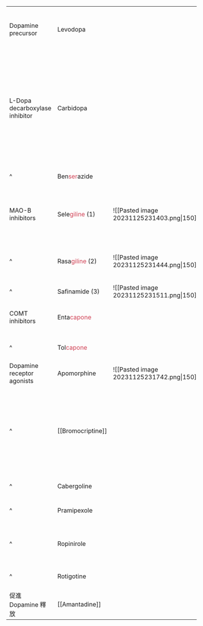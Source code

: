
|                                |                                                   |                                           |                                                                                                                          |                          |
| ------------------------------ | ------------------------------------------------- | ----------------------------------------- | ------------------------------------------------------------------------------------------------------------------------ | ------------------------ |
| Dopamine precursor             | Levodopa                                          |                                           | 口服<br>容易發生 on-off phenomenon<br>Vitamin B6 加速 Levodopa 代謝                                                      |                          |
| L-Dopa decarboxylase inhibitor | Carbidopa                                         |                                           | Hydrazine + methyl<br>不通過BBB                                                                                          | 與鐵鹽並用降低生體可用率 |
| ^                              | Ben<span style="color:#d04255">ser</span>azide    |                                           | <span style="color:#d04255">Serine</span> + hydrazine<br>prodrug                                                         |                          |
| MAO-B inhibitors               | Sele<span style="color:#d04255">giline</span> (1) | ![[Pasted image 20231125231403.png\|150]] | tertiary amine + 2-phenyl propyl<br>不可逆<br>具活性代謝物 N-desmethyl selegiline                                        |                          |
| ^                              | Rasa<span style="color:#d04255">giline</span> (2) | ![[Pasted image 20231125231444.png\|150]] | secondary amine + propargyl indane<br>不可逆<br>被CYP1A4 代謝<br>                                                        |                          |
| ^                              | Safinamide (3)                                    | ![[Pasted image 20231125231511.png\|150]] | 可逆                                                                                                                     |                          |
| COMT inhibitors                | Enta<span style="color:#d04255">capone</span>     |                                           | alkene + tertiary amine + nitrile + nitro catechol<br>不能不能單獨使用                                                   |                          |
| ^                              | Tol<span style="color:#d04255">capone  </span>    |                                           | Ketone 連著 benzene + nitrol catechol                                                                                    |                          |
| Dopamine receptor agonists     | Apomorphine                                       | ![[Pasted image 20231125231742.png\|150]]                                          | 造成嘔吐                                                                                                                 |                          |
| ^                              | [[Bromocriptine]]                                 |                                           | proline<br>可減少泌乳激素分泌，治療高泌乳素血症(prolactinemia)，也被當作孕婦的退奶針<br>前驅物: Tryptophan<br>無心臟毒性 |                          |
| ^                              | Cabergoline                                       |                                           | bromocriptine 類似物                                                                                                     |                          |
| ^                              | Pramipexole                                       |                                           | cyclohexyl<br>腎臟排泄<br>生體可用率高                                                                                   |                          |
| ^                              | Ropinirole                                        |                                           | Pramipexole 類似物<br>不會產生腹膜纖維化                                                                                 |                          |
| ^                              | Rotigotine                                        |                                           | Phenol + cyclohexyl<br>有貼片製劑                                                                                        |                          |
| 促進 Dopamine 釋放             | [[Amantadine]]                                    |                                           |                                                                                                                          |                          |
